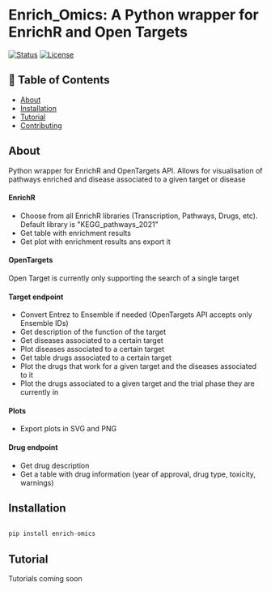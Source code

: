 # Enrich_Omics: A Python wrapper for EnrichR and Open Targets
 [![Status](https://img.shields.io/badge/status-active-success.svg)]() 
 [![License](https://img.shields.io/badge/license-MIT-blue.svg)](/LICENSE)


## 📝 Table of Contents
- [About](#about)
- [Installation](#installation)
- [Tutorial](#tutorial)
- [Contributing](#contributing)

## About <a name = "about"></a>
Python wrapper for EnrichR and OpenTargets API. Allows for visualisation of pathways enriched and disease associated to a given target or disease

#### EnrichR
- Choose from all EnrichR libraries (Transcription, Pathways, Drugs, etc). Default library is "KEGG_pathways_2021"
- Get table with enrichment results
- Get plot with enrichment results ans export it

#### OpenTargets
Open Target is currently only supporting the search of a single target

#### Target endpoint
- Convert Entrez to Ensemble if needed (OpenTargets API accepts only Ensemble IDs)
- Get description of the function of the target
- Get diseases associated to a certain target
- Plot diseases associated to a certain target
- Get table drugs associated to a certain target
- Plot the drugs that work for a given target and the diseases associated to it
- Plot the drugs associated to a given target and the trial phase they are currently in

#### Plots
- Export plots in SVG and PNG


#### Drug endpoint
- Get drug description
- Get a table with drug information (year of approval, drug type, toxicity, warnings)


## Installation <a name = "installation"></a>
```python

pip install enrich-omics

```

## Tutorial <a name="tutorial"></a>
 Tutorials coming soon
